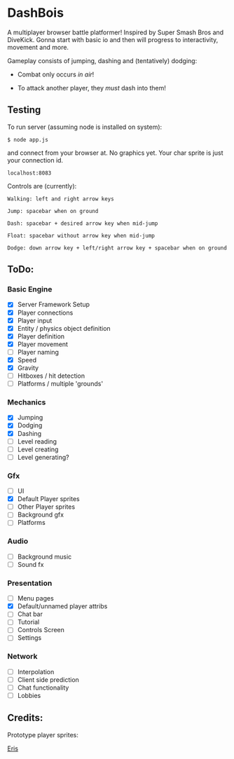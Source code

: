 # DashBois

A multiplayer browser battle platformer! Inspired by Super Smash Bros and DiveKick. Gonna start with basic io and then will progress to interactivity, movement and more.

Gameplay consists of jumping, dashing and (tentatively) dodging:

- Combat only occurs *in air*!

- To attack another player, they *must* dash into them!

## Testing

To run server (assuming node is installed on system):

`$ node app.js`

and connect from your browser at. No graphics yet. Your char sprite is just your connection id.

`localhost:8083`

Controls are (currently):

`Walking: left and right arrow keys`

`Jump: spacebar when on ground`

`Dash: spacebar + desired arrow key when mid-jump`

`Float: spacebar without arrow key when mid-jump`

`Dodge: down arrow key + left/right arrow key + spacebar when on ground`

## ToDo:

### Basic Engine

- [x] Server Framework Setup
- [x] Player connections
- [x] Player input
- [x] Entity / physics object definition
- [x] Player definition
- [x] Player movement
- [ ] Player naming
- [x] Speed
- [x] Gravity
- [ ] Hitboxes / hit detection
- [ ] Platforms / multiple 'grounds'

### Mechanics

- [x] Jumping
- [x] Dodging
- [x] Dashing
- [ ] Level reading
- [ ] Level creating
- [ ] Level generating?

### Gfx

- [ ] UI
- [x] Default Player sprites
- [ ] Other Player sprites
- [ ] Background gfx
- [ ] Platforms

### Audio

- [ ] Background music
- [ ] Sound fx

### Presentation 

- [ ] Menu pages
- [x] Default/unnamed player attribs
- [ ] Chat bar
- [ ] Tutorial
- [ ] Controls Screen
- [ ] Settings

### Network

- [ ] Interpolation
- [ ] Client side prediction
- [ ] Chat functionality
- [ ] Lobbies

## Credits:

Prototype player sprites:

[Eris](http://opengameart.org/content/sprite-sheet-sidescoller-cycles)



